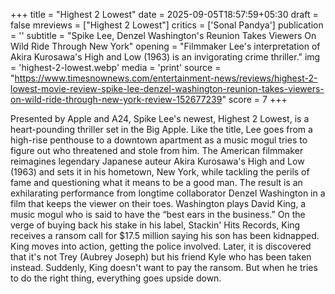 +++
title = "Highest 2 Lowest"
date = 2025-09-05T18:57:59+05:30
draft = false
mreviews = ["Highest 2 Lowest"]
critics = ['Sonal Pandya']
publication = ''
subtitle = "Spike Lee, Denzel Washington's Reunion Takes Viewers On Wild Ride Through New York"
opening = "Filmmaker Lee's interpretation of Akira Kurosawa's High and Low (1963) is an invigorating crime thriller."
img = 'highest-2-lowest.webp'
media = 'print'
source = "https://www.timesnownews.com/entertainment-news/reviews/highest-2-lowest-movie-review-spike-lee-denzel-washington-reunion-takes-viewers-on-wild-ride-through-new-york-review-152677239"
score = 7
+++

Presented by Apple and A24, Spike Lee's newest, Highest 2 Lowest, is a heart-pounding thriller set in the Big Apple. Like the title, Lee goes from a high-rise penthouse to a downtown apartment as a music mogul tries to figure out who threatened and stole from him. The American filmmaker reimagines legendary Japanese auteur Akira Kurosawa's High and Low (1963) and sets it in his hometown, New York, while tackling the perils of fame and questioning what it means to be a good man. The result is an exhilarating performance from longtime collaborator Denzel Washington in a film that keeps the viewer on their toes. Washington plays David King, a music mogul who is said to have the “best ears in the business.” On the verge of buying back his stake in his label, Stackin' Hits Records, King receives a ransom call for $17.5 million saying his son has been kidnapped. King moves into action, getting the police involved. Later, it is discovered that it's not Trey (Aubrey Joseph) but his friend Kyle who has been taken instead. Suddenly, King doesn't want to pay the ransom. But when he tries to do the right thing, everything goes upside down.
